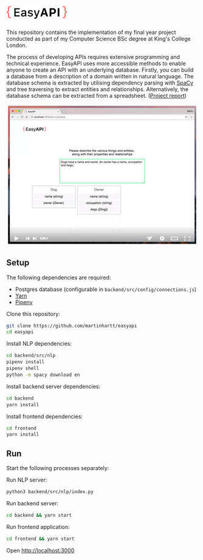 # <img alt="EasyAPI" src="frontend/public/img/logo.png?raw=true" width="160px">

This repository contains the implementation of my final year project conducted as part of my Computer Science BSc degree at King's College London.

The process of developing APIs requires extensive programming and technical experience. EasyAPI uses more accessible methods to enable anyone to create an API with an underlying database. Firstly, you can build a database from a description of a domain written in natural language. The database schema is extracted by utilising dependency parsing with [SpaCy](https://spacy.io/) and tree traversing to extract entities and relationships. Alternatively, the database schema can be extracted from a spreadsheet. ([Project report](https://www.dropbox.com/s/6lrkffcem87p6rd/MartinHartt-ProjectReport.pdf?dl=0))

[<img alt="Demo" src="screenshots/thumb.png?raw=true" width="600">](https://gfycat.com/TestyFlakyChevrotain)


## Setup

The following dependencies are required:

- Postgres database (configurable in `backend/src/config/connections.js`)
- [Yarn](https://yarnpkg.com/lang/en/)
- [Pipenv](https://github.com/pypa/pipenv)


Clone this repository:

```bash
git clone https://github.com/martinhartt/easyapi
cd easyapi
```

Install NLP dependencies:

```bash
cd backend/src/nlp
pipenv install
pipenv shell
python -m spacy download en
```

Install backend server dependencies:

```bash
cd backend
yarn install
```

Install frontend dependencies:

```bash
cd frontend
yarn install
```

## Run

Start the following processes separately:

Run NLP server:
```bash
python3 backend/src/nlp/index.py
```

Run backend server:
```bash
cd backend && yarn start
```

Run frontend application:
```bash
cd frontend && yarn start
```

Open <http://localhost:3000>
